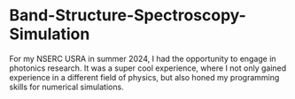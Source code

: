 # Band-Structure-Spectroscopy-Simulation

For my NSERC USRA in summer 2024, I had the opportunity to engage in photonics research. It was a super cool experience, where I not only gained experience in a different field of physics, but also honed my programming skills for numerical simulations. 

